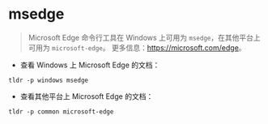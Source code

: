 # msedge

> Microsoft Edge 命令行工具在 Windows 上可用为 `msedge`，在其他平台上可用为 `microsoft-edge`。
> 更多信息：<https://microsoft.com/edge>。

- 查看 Windows 上 Microsoft Edge 的文档：

`tldr -p windows msedge`

- 查看其他平台上 Microsoft Edge 的文档：

`tldr -p common microsoft-edge`